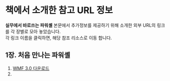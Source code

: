 책에서 소개한 참고 URL 정보
=====================
**실무에서 바로쓰는 파워셸** 본문에서 추가정보를 제공하기 위해 소개한 외부 URL의 링크를 각 장별로 모아 놓았습니다.  
각 링크 이름을 클릭하면, 해당 참조 리소스로 이동 합니다.

## 1장. 처음 만나는 파워셸
1. [WMF 3.0 다운로드](http://www.microsoft.com/en-us/download/details.aspx?id=34595)
2. 

